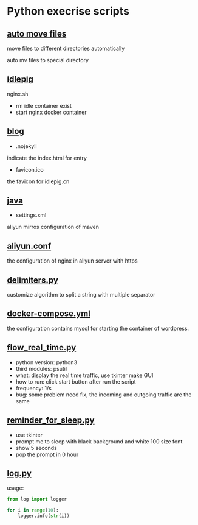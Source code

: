 # Python execrise scripts

## [auto move files](https://github.com/otfsenter/scripts/tree/master/auto_move_files)

move files to different directories automatically

auto mv files to special directory

## [idlepig](https://github.com/otfsenter/scripts/tree/master/idlepig)

nginx.sh 

* rm idle container exist
* start nginx docker container 

## [blog](https://github.com/otfsenter/scripts/tree/master/blog)

* .nojekyll

indicate the index.html for entry

* favicon.ico

the favicon for idlepig.cn

## [java](https://github.com/otfsenter/scripts/tree/master/java)

* settings.xml

aliyun mirros configuration of maven


## [aliyun.conf](https://github.com/otfsenter/scripts/blob/master/aliyun.conf)

the configuration of nginx in aliyun server with https

## [delimiters.py](https://github.com/otfsenter/scripts/blob/master/delimiters.py)

customize algorithm to split a string with multiple separator

## [docker-compose.yml](https://github.com/otfsenter/scripts/blob/master/docker-compose.yml)

the configuration contains mysql for starting the container of wordpress.

## [flow_real_time.py](https://github.com/otfsenter/scripts/blob/master/flow_real_time.py)

* python version: python3
* third modules: psutil
* what: display the real time traffic, use tkinter make GUI
* how to run: click start button after run the script
* frequency: 1/s
* bug: some problem need fix, the incoming and outgoing traffic are the same

## [reminder_for_sleep.py](https://github.com/otfsenter/scripts/blob/master/reminder_for_sleep.py)

* use tkinter
* prompt me to sleep with black background and white 100 size font
* show 5 seconds
* pop the prompt in 0 hour


## [log.py](https://github.com/otfsenter/scripts/blob/master/log.py)

usage:

```python
from log import logger

for i in range(10):
    logger.info(str(i))
```
